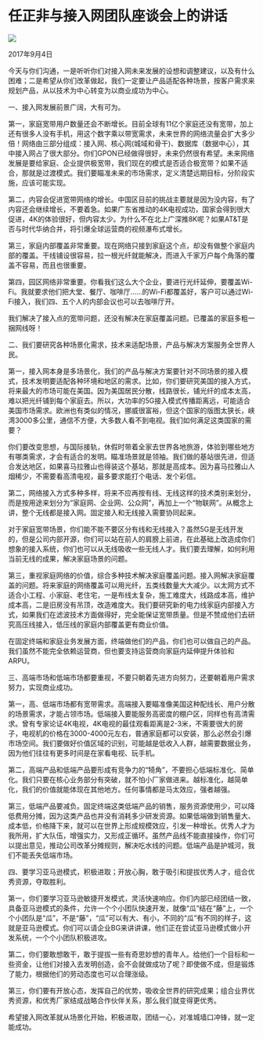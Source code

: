 # 任正非与接入网团队座谈会上的讲话
<img class="pv" src="https://api.visitor.plantree.me/visitor-badge/pv?namespace=plantree.me&key=renzhengfei-speeches/./docs/speeches/2017/09/任总与接入网团队座谈会上的讲话.md">


2017年9月4日



今天与你们沟通，一是听听你们对接入网未来发展的设想和调整建议，以及有什么困难；二是希望从你们改革做起，我们一定要让产品适配各种场景，按客户需求来规划产品，从以技术为中心转变为以商业成功为中心。

一、接入网发展前景广阔，大有可为。

第一，家庭宽带用户数量还会不断增长。目前全球有11亿个家庭还没有宽带，加上还有很多人没有手机，用这个数字乘以带宽需求，未来世界的网络流量会扩大多少倍！网络由三部分组成：接入网、核心网(城域和骨干)、数据库（数据中心），其中接入网占了很大部分。你们GPON已经做得很好，未来仍然很有希望。未来网络发展是要给家庭、企业提供极宽带，我们现在的模式是否适合极宽带？如果不适合，那就是过渡模式。我们要瞄准未来的市场需求，定义清楚远期目标，分阶段实施，应该可能实现。

第二，内容会促进宽带网络的增长。中国区目前的挑战主要就是因为没内容，有了内容还会继续增长，不要着急。如果广东省推动的4K电视成功，国家会得到很大促进，4K的体验很好，但内容太少。为什么不在北上广深推8K呢？如果AT&T是否与时代华纳合并，将引爆全球运营商的视频瀑布式增长。

第三，家庭内部覆盖非常重要。现在网络只接到家庭这个点，却没有做整个家庭内部的覆盖。干线铺设很容易，拉一根光纤就能解决，而进入千家万户每个角落的覆盖不容易，而且也很重要。

第四，园区网络非常重要。你看我们这么大个企业，要进行光纤延伸，要覆盖Wi-Fi。我就要求他们把大堂、餐厅、咖啡厅……的Wi-Fi都覆盖好，客户可以通过Wi-Fi接入，我们四、五个人的内部会议也可以去咖啡厅开。

我们解决了接入点的宽带问题，还没有解决在家庭覆盖问题。已覆盖的家庭多粗一捆网线呀！

二、我们要研究各种场景化需求，技术来适配场景，产品与解决方案服务全世界人民。

第一，接入网本身是多场景化，我们的产品与解决方案要针对不同场景的接入模式，技术发明要适配各种环境和地区的需求。比如，你们要研究美国的接入方式，将来最大的市场可能在美国。因为美国居民分散，线路很长，铺光纤的成本太高，难以把光纤铺到每个家庭去。所以，大功率的5G接入模式传播距离远，可能适合美国市场需求。欧洲也有类似的情况，挪威很富裕，但这个国家的版图太狭长，峡湾3000多公里，通信不方便，大多数人看不到电视。我们如何满足这类国家的需要？

你们要改变思想，与国际接轨，休假时带着全家去世界各地旅游，体验到哪些地方有哪类需求，才会有适合的发明。瞄准场景就是领袖。我们做的基站很先进，但适合发达地区，如果喜马拉雅山也得装这个基站，那就是高成本。因为喜马拉雅山人烟稀少，不需要看高清电视，最多要求能打个电话、发个彩信。

第二，网络接入方式多种多样，将来不应再按有线、无线这样的技术类别来划分，而是按用途来划分为“家庭网、企业网、公众网”，再加上一个“物联网”。从概念上讲，整个无线都是接入网。固定接入和无线接入需要协同起来。

对于家庭宽带场景，你们能不能不要区分有线和无线接入？虽然5G是无线开发的，但是公司内部开源，你们可以站在前人的肩膀上前进，在此基础上改造成你们想象的接入系统，你们也可以从无线吸收一些无线人才。我们要去理解，如何利用当前无线的成果，解决家庭场景的问题。

第三，重视家庭网络的价值，综合多种技术解决家庭覆盖问题。接入网解决家庭覆盖的问题。将来家庭的网络覆盖可以用光纤，五类线数量大大减少。以太网方式不适合小工程、小家庭、老住宅，一是布线太复杂，施工难度大，线路成本高，维护成本高，二是旧房没有吊顶，改造难度大。我们要研究新的电力线家庭内部接入方式，如果我们在滤波技术方面做得好，完全能保证宽带质量。但是不赞成他们去研究高压线接入，低压线的家庭内部覆盖更有商业价值。

在固定终端和家庭业务发展方面，终端做他们的产品，你们也可以做自己的产品。我们虽然不能完全依赖运营商，但也要支持运营商向家庭内延伸提升体验和ARPU。

三、高端市场和低端市场都要重视，不要只朝着先进方向努力，还要朝着用户需求努力，实现商业成功。

第一，高、低端市场都有宽带需求。高端接入要瞄准像美国这种配线长、用户分散的场景需求，才能占领市场。低端接入要能服务高密度的棚户区，同样也有高清需求。曾有专家论证4K电视，4K电视的最佳观看距离是2-3米，不需要很大的房子，电视机的价格在3000-4000元左右，普通家庭都可以安装，那么必然会引爆市场空间。我们要做好价值区域的识别，可能越是低收入人群，越需要数据业务，因为他们往往有更多时间是在家看电视、玩手机。

第二，高端产品和低端产品要形成有竞争力的“犄角”，不要担心低端标准化、简单化。我们只要在核心业务部分有突破，就不怕小厂家做进来。越标准化，越简单化，我们的价值就能体现在其他地方。任何事情都是马太效应，强者越强。

第三，低端产品要减负。固定终端这类低端产品的销售，服务资源使用少，可以降低费用分摊，因为这类产品也并没有消耗多少研发资源。如果低端做到销售量大、成本低，价格降下来，就可以在世界上形成规模效应，引发一种增长。优秀人才为我所用，扩大队伍，增强实力，又形成正循环。虽然产品线不能直接操作，你们可以提出意见，推动公司改革分摊规则，解决吃水线的问题。低端产品是护城河，我们不能丢失低端市场。

四、要学习亚马逊模式，积极进取；开放心胸，敢于吸引和提拔优秀人才，组合优秀资源，夺取胜利。

第一，你们要学习亚马逊敏捷开发模式，灵活快速响应。你们内部已经团结一致，具备亚马逊模式的条件，允许一个个小团队快速开发，就像“瓜”结在“藤”上，一个个小团队是“瓜”，不是“藤”，“瓜”可以有大、有小，不同的“瓜”有不同的样子，这就是亚马逊模式。你们可以请企业BG来讲讲课，他们正在尝试亚马逊模式做小开发系统，一个个小团队积极进攻。

第二，你们要敢想敢干，敢于提拔一些有奇思妙想的青年人。给他们一个目标和一些资金，让他们对接入去发明创造，会不会就做成功了呢？即使做不成，但是锻炼了能力，根据他们的劳动态度也可以合理涨级。

第三，你们要有开放心态，发挥自己的优势，吸收全世界的研究成果；组合业界优秀资源，和优秀厂家结成战略合作伙伴关系，那么我们就变得更优秀。

希望接入网改革就从场景化开始，积极进取，团结一心，对准城墙口冲锋，就一定能成功。
